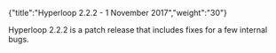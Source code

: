 {"title":"Hyperloop 2.2.2 - 1 November 2017","weight":"30"} 

Hyperloop 2.2.2 is a patch release that includes fixes for a few internal bugs.